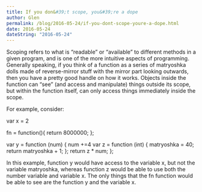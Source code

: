 ```yaml
---
title: If you don&#39;t scope, you&#39;re a dope
author: Glen
permalink: /blog/2016-05-24/if-you-dont-scope-youre-a-dope.html 
date: 2016-05-24
dateString: "2016-05-24"
---
```


  Scoping refers to what is “readable” or “available” to different methods in a given program, and is one of the more intuitive aspects of programming. Generally speaking, if you think of a function as a series of matryoshka dolls made of reverse-mirror stuff with the mirror part looking outwards, then you have a pretty good handle on how it works. Objects inside the function can “see” (and access and manipulate) things outside its scope, but within the function itself, can only access things immediately inside the scope.

<!--Summary ends here -->

  For example, consider:

var x = 2 

fn = function(){
	return 8000000;
};

var y = function (num) {
	num +=4
	var z = function (int) {
		matryoshka = 40;
		return matryoshka + 1;
	};
	return z * num;
};

  In this example, function y would have access to the variable x, but not the variable matryoshka, whereas function z would be able to use both the number variable and variable x. The only things that the fn function would be able to see are the function y and the variable x.


